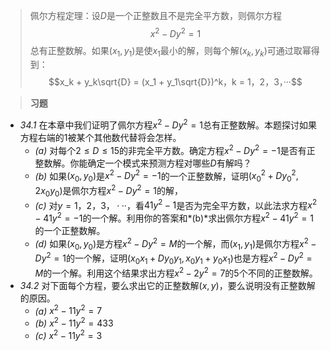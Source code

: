 >佩尔方程定理：设$D$是一个正整数且不是完全平方数，则佩尔方程$$x^2 - Dy^2 = 1$$总有正整数解。如果$(x_1, y_1)$是使$x_1$最小的解，则每个解$(x_k, y_k)$可通过取幂得到：$$x_k + y_k\sqrt{D} = (x_1 + y_1\sqrt{D})^k，k = 1，2，3，···$$

>**习题**
- *34.1* 在本章中我们证明了佩尔方程$x^2 - Dy^2 = 1$总有正整数解。本题探讨如果方程右端的$1$被某个其他数代替将会怎样。
	- *(a)* 对每个$2 \leq D \leq 15$的非完全平方数。确定方程$x^2 - Dy^2 = -1$是否有正整数解。你能确定一个模式来预测方程对哪些$D$有解吗？
	- *(b)* 如果$(x_0, y_0)$是$x^2 - Dy^2 = -1$的一个正整数解，证明$(x_0^2 + Dy_0^2, 2x_0y_0)$是佩尔方程$x^2 - Dy^2 = 1$的解，
	- *(c)* 对$y = 1，2，3，···$，看$41y^2 - 1$是否为完全平方数，以此法求方程$x^2 - 41y^2 = -1$的一个解。利用你的答案和*(b)*求出佩尔方程$x^2 - 41y^2 = 1$的一个正整数解。
	- *(d)* 如果$(x_0, y_0)$是方程$x^2 - Dy^2 = M$的一个解，而$(x_1, y_1)$是佩尔方程$x^2 - Dy^2 = 1$的一个解，证明$(x_0x_1 + Dy_0y_1, x_0y_1 + y_0x_1)$也是方程$x^2 - Dy^2 = M$的一个解。利用这个结果求出方程$x^2 - 2y^2 = 7$的$5$个不同的正整数解。
- *34.2* 对下面每个方程，要么求出它的正整数解$(x, y)$，要么说明没有正整数解的原因。
	- *(a)* $x^2 - 11y^2 = 7$
	- *(b)* $x^2 - 11y^2 = 433$
	- *(c)* $x^2 - 11y^2 = 3$
